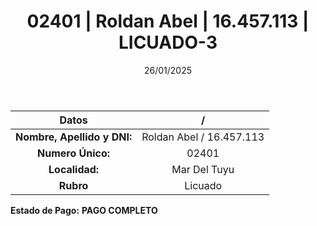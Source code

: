 ﻿---
title: 02401 | Roldan Abel | 16.457.113 | LICUADO-3
date: 26/01/2025
draft: false
tags: ['mar-del-tuyu', 'titular', 'licuado']
---

|          **Datos**          |  /  |
|:---------------------------:|:---:|
| **Nombre, Apellido y DNI:** | Roldan Abel / 16.457.113 |
|      **Numero Único:**      | 02401 |
|        **Localidad:**       | Mar Del Tuyu |
|          **Rubro**          | Licuado |

**Estado de Pago:** **PAGO COMPLETO**
